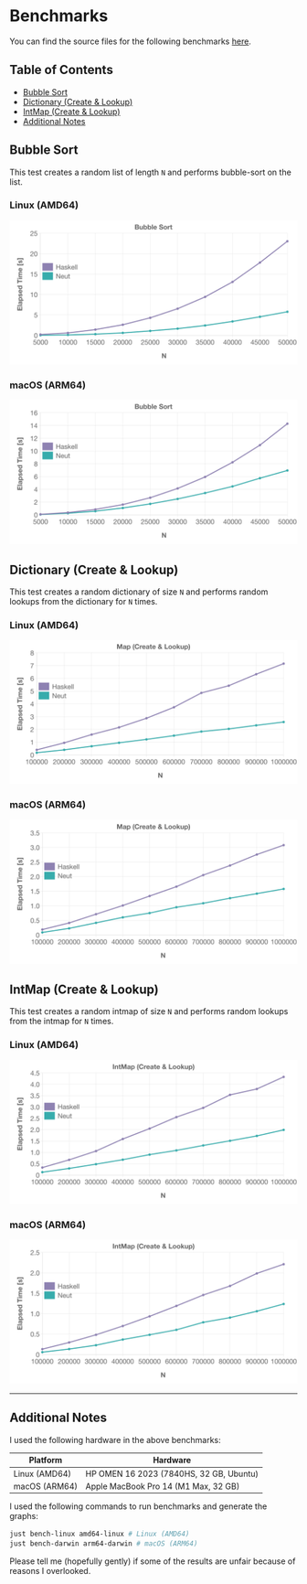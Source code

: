 # Benchmarks

You can find the source files for the following benchmarks [here](https://github.com/vekatze/neut/placeholder).

## Table of Contents

- [Bubble Sort](#bubble-sort)
- [Dictionary (Create & Lookup)](#dictionary-create--lookup)
- [IntMap (Create & Lookup)](#intmap-create--lookup)
- [Additional Notes](#additional-notes)

## Bubble Sort

This test creates a random list of length `N` and performs bubble-sort on the list.

### Linux (AMD64)

![bubble sort](./image/graph/amd64-linux/bubble.png "bubble sort")

### macOS (ARM64)

![bubble sort](./image/graph/arm64-darwin/bubble.png "bubble sort")

## Dictionary (Create & Lookup)

This test creates a random dictionary of size `N` and performs random lookups from the dictionary for `N` times.

### Linux (AMD64)

![dictionary](./image/graph/amd64-linux/dictionary.png "dictionary")

### macOS (ARM64)

![dictionary](./image/graph/arm64-darwin/dictionary.png "dictionary")

## IntMap (Create & Lookup)

This test creates a random intmap of size `N` and performs random lookups from the intmap for `N` times.

### Linux (AMD64)

![IntMap](./image/graph/amd64-linux/intmap.png "IntMap")

### macOS (ARM64)

![IntMap](./image/graph/arm64-darwin/intmap.png "IntMap")

---

## Additional Notes

I used the following hardware in the above benchmarks:

| Platform      | Hardware                                |
| ------------- | --------------------------------------- |
| Linux (AMD64) | HP OMEN 16 2023 (7840HS, 32 GB, Ubuntu) |
| macOS (ARM64) | Apple MacBook Pro 14 (M1 Max, 32 GB)    |

I used the following commands to run benchmarks and generate the graphs:

```sh
just bench-linux amd64-linux # Linux (AMD64)
just bench-darwin arm64-darwin # macOS (ARM64)
```

Please tell me (hopefully gently) if some of the results are unfair because of reasons I overlooked.
